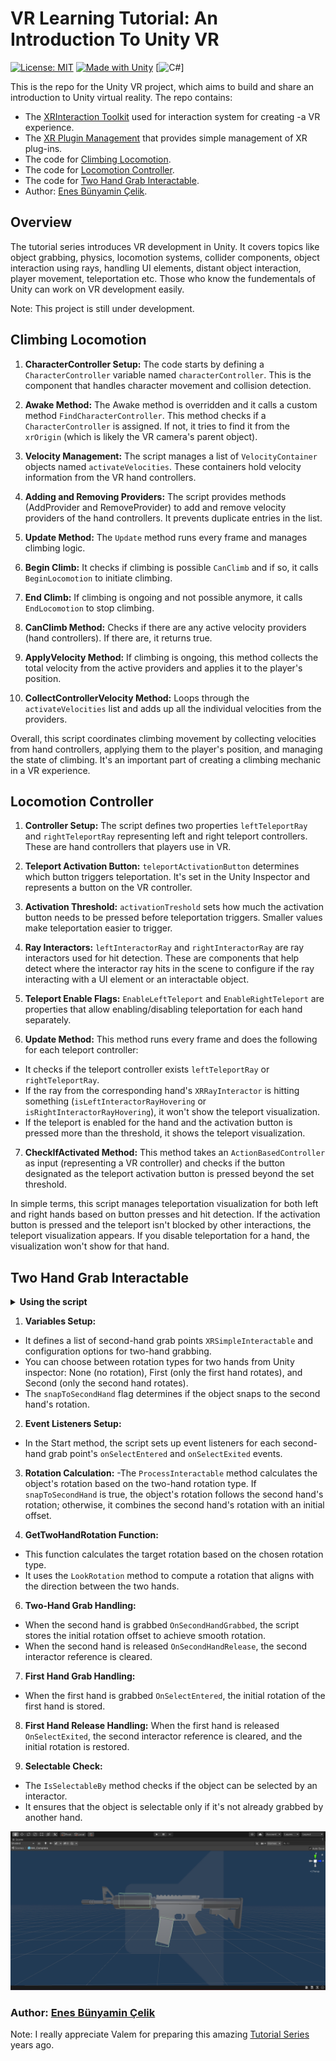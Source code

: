 # VR Learning Tutorial: An Introduction To Unity VR

[![License: MIT](https://img.shields.io/badge/License-MIT-yellow.svg)](https://opensource.org/licenses/MIT)
[![Made with Unity](https://img.shields.io/badge/Made%20with-Unity-57b9d3.svg?style=flat&logo=unity)](https://unity3d.com)
[![C#](https://badgen.net/discord/members/csharp)]

This is the repo for the Unity VR project, which aims to build and share an introduction to Unity virtual reality. The repo contains:

- The [XRInteraction Toolkit](https://docs.unity3d.com/Packages/com.unity.xr.interaction.toolkit@2.4/manual/index.html) used for interaction system for creating -a VR experience.
- The [XR Plugin Management](https://docs.unity3d.com/Manual/com.unity.xr.management.html) that provides simple management of XR plug-ins.
- The code for [Climbing Locomotion](#climbing-locomotion).
- The code for [Locomotion Controller](#locomotion-controller).
- The code for [Two Hand Grab Interactable](#two-hand-grab-interactable).
- Author: [Enes Bünyamin Çelik](https://github.com/enesbunyamincelik).

## Overview 

The tutorial series introduces VR development in Unity. It covers topics like object grabbing, physics, locomotion systems, collider components, object interaction using rays, handling UI elements, distant object interaction, player movement, teleportation etc. Those who know the fundementals of Unity can work on VR development easily.

Note: This project is still under development.

## Climbing Locomotion

1. **CharacterController Setup:** The code starts by defining a `CharacterController` variable named `characterController`. This is the component that handles character movement and collision detection.

2. **Awake Method:** The Awake method is overridden and it calls a custom method `FindCharacterController`. This method checks if a `CharacterController` is assigned. If not, it tries to find it from the `xrOrigin` (which is likely the VR camera's parent object).

3. **Velocity Management:** The script manages a list of `VelocityContainer` objects named `activateVelocities`. These containers hold velocity information from the VR hand controllers.

4. **Adding and Removing Providers:** The script provides methods (AddProvider and RemoveProvider) to add and remove velocity providers of the hand controllers. It prevents duplicate entries in the list.

5. **Update Method:** The `Update` method runs every frame and manages climbing logic.

6. **Begin Climb:** It checks if climbing is possible `CanClimb` and if so, it calls `BeginLocomotion` to initiate climbing.

7. **End Climb:** If climbing is ongoing and not possible anymore, it calls `EndLocomotion` to stop climbing.

8. **CanClimb Method:** Checks if there are any active velocity providers (hand controllers). If there are, it returns true.

9. **ApplyVelocity Method:** If climbing is ongoing, this method collects the total velocity from the active providers and applies it to the player's position.

10. **CollectControllerVelocity Method:** Loops through the `activateVelocities` list and adds up all the individual velocities from the providers.

Overall, this script coordinates climbing movement by collecting velocities from hand controllers, applying them to the player's position, and managing the state of climbing. It's an important part of creating a climbing mechanic in a VR experience.


## Locomotion Controller

1. **Controller Setup:** The script defines two properties `leftTeleportRay` and `rightTeleportRay` representing left and right teleport controllers. These are hand controllers that players use in VR.

2. **Teleport Activation Button:** `teleportActivationButton` determines which button triggers teleportation. It's set in the Unity Inspector and represents a button on the VR controller.

3. **Activation Threshold:** `activationTreshold` sets how much the activation button needs to be pressed before teleportation triggers. Smaller values make teleportation easier to trigger.

4. **Ray Interactors:** `leftInteractorRay` and `rightInteractorRay` are ray interactors used for hit detection. These are components that help detect where the ìnteractor ray hits in the scene to configure if the ray interacting with a UI element or an interactable object. 

5. **Teleport Enable Flags:** `EnableLeftTeleport` and `EnableRightTeleport` are properties that allow enabling/disabling teleportation for each hand separately.

6. **Update Method:** This method runs every frame and does the following for each teleport controller:

  - It checks if the teleport controller exists `leftTeleportRay` or `rightTeleportRay`.
  - If the ray from the corresponding hand's `XRRayInteractor` is hitting something (`isLeftInteractorRayHovering` or `isRightInteractorRayHovering`), it won't show the teleport visualization.
  - If the teleport is enabled for the hand and the activation button is pressed more than the threshold, it shows the teleport visualization.

7. **CheckIfActivated Method:** This method takes an `ActionBasedController` as input (representing a VR controller) and checks if the button designated as the teleport activation button is pressed beyond the set threshold.

In simple terms, this script manages teleportation visualization for both left and right hands based on button presses and hit detection. If the activation button is pressed and the teleport isn't blocked by other interactions, the teleport visualization appears. If you disable teleportation for a hand, the visualization won't show for that hand.

## Two Hand Grab Interactable

<details>
<summary> <strong> Using the script </strong> </summary>

1. We use `TwoHandGrabInteractable` script to provide two hand interaction to an object. 
2. We added two box collider to the object we want to grab and deleted the meshes in order not to see them.
3. We unchecked the Is Trigger event from Unity inspector to ensure the colliders are sticked to the object and not fall.

</details>

1. **Variables Setup:**
- It defines a list of second-hand grab points `XRSimpleInteractable` and configuration options for two-hand grabbing.
- You can choose between rotation types for two hands from Unity inspector: None (no rotation), First (only the first hand rotates), and Second (only the second hand rotates).
- The `snapToSecondHand` flag determines if the object snaps to the second hand's rotation.

2. **Event Listeners Setup:**
- In the Start method, the script sets up event listeners for each second-hand grab point's `onSelectEntered` and `onSelectExited` events.

3. **Rotation Calculation:**
-The `ProcessInteractable` method calculates the object's rotation based on the two-hand rotation type.
If `snapToSecondHand` is true, the object's rotation follows the second hand's rotation; otherwise, it combines the second hand's rotation with an initial offset.

5. **GetTwoHandRotation Function:**
- This function calculates the target rotation based on the chosen rotation type.
- It uses the `LookRotation` method to compute a rotation that aligns with the direction between the two hands.

6. **Two-Hand Grab Handling:**
- When the second hand is grabbed `OnSecondHandGrabbed`, the script stores the initial rotation offset to achieve smooth rotation.
- When the second hand is released `OnSecondHandRelease`, the second interactor reference is cleared.

7. **First Hand Grab Handling:**
- When the first hand is grabbed `OnSelectEntered`, the initial rotation of the first hand is stored.

8. **First Hand Release Handling:**
When the first hand is released `OnSelectExited`, the second interactor reference is cleared, and the initial rotation is restored.

9. **Selectable Check:**
- The `IsSelectableBy` method checks if the object can be selected by an interactor.
- It ensures that the object is selectable only if it's not already grabbed by another hand.

[//]: # (![M4_Carbine]&#40;Assets/README/M4_Carbine.png| width=100&#41;)
[<img src="Assets/README/M4_Carbine.png" width="750" />](./Assets/README/M4_Carbine.png)

### Author: [Enes Bünyamin Çelik](https://github.com/enesbunyamincelik)

Note: I really appreciate Valem for preparing this amazing [Tutorial Series](https://www.youtube.com/playlist?list=PLrk7hDwk64-a_gf7mBBduQb3PEBYnG4fU) years ago.
